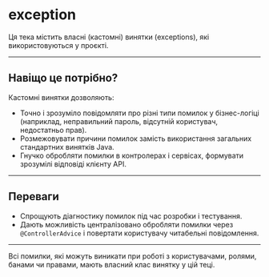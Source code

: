 # exception

Ця тека містить власні (кастомні) винятки (exceptions), які використовуються у проєкті.

---

## Навіщо це потрібно?

Кастомні винятки дозволяють:
- Точно і зрозуміло повідомляти про різні типи помилок у бізнес-логіці (наприклад, неправильний пароль, відсутній користувач, недостатньо прав).
- Розмежовувати причини помилок замість використання загальних стандартних винятків Java.
- Гнучко обробляти помилки в контролерах і сервісах, формувати зрозумілі відповіді клієнту API.

---

## Переваги

- Спрощують діагностику помилок під час розробки і тестування.
- Дають можливість централізовано обробляти помилки через `@ControllerAdvice` і повертати користувачу читабельні повідомлення.

---

Всі помилки, які можуть виникати при роботі з користувачами, ролями, банами чи правами, мають власний клас винятку у цій теці.
